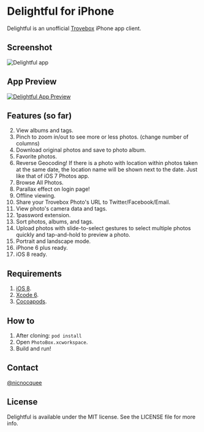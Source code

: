 Delightful for iPhone
==

Delightful is an unofficial [Trovebox](https://trovebox.com/) iPhone app client.

Screenshot
--

![Delightful app](http://f.cl.ly/items/423u39153T3w0r2p291G/iOS%20Simulator%20Screen%20Shot%20Dec%206,%202014,%2001.03.10.png)

App Preview
--

[![Delightful App Preview](http://f.cl.ly/items/1K2k072D2W1m2X0b0o1k/Screen%20Shot%202014-12-06%20at%2002.12.31.png)](http://cl.ly/0g1Y0X06253s)


Features (so far)
--

2. View albums and tags.
3. Pinch to zoom in/out to see more or less photos. (change number of columns)
4. Download original photos and save to photo album.
5. Favorite photos.
5. Reverse Geocoding! If there is a photo with location within photos taken at the same date, the location name will be shown next to the date. Just like that of iOS 7 Photos app.
6. Browse All Photos.
7. Parallax effect on login page!
8. Offline viewing.
9. Share your Trovebox Photo's URL to Twitter/Facebook/Email.
10. View photo's camera data and tags.
11. 1password extension.
12. Sort photos, albums, and tags.
13. Upload photos with slide-to-select gestures to select multiple photos quickly and tap-and-hold to preview a photo.
14. Portrait and landscape mode.
15. iPhone 6 plus ready.
16. iOS 8 ready.

Requirements
--

1. [iOS 8](https://developer.apple.com/devcenter/ios/index.action).
2. [Xcode 6](https://developer.apple.com/devcenter/ios/index.action).
3. [Cocoapods](http://cocoapods.org/).

How to
--

1. After cloning: `pod install`
2. Open `PhotoBox.xcworkspace`.
2. Build and run!

Contact
--

[@nicnocquee](https://twitter.com/nicnocquee)


License
--

Delightful is available under the MIT license. See the LICENSE file for more info.